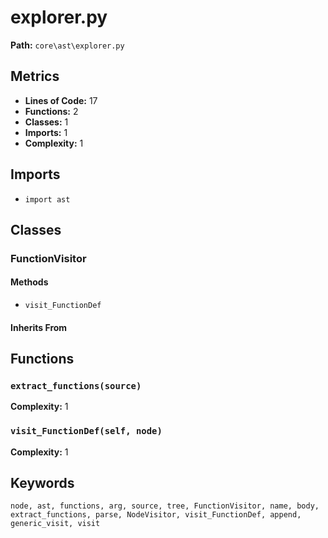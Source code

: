 # explorer.py

**Path:** `core\ast\explorer.py`

## Metrics

- **Lines of Code:** 17
- **Functions:** 2
- **Classes:** 1
- **Imports:** 1
- **Complexity:** 1

## Imports

- `import ast`

## Classes

### FunctionVisitor

#### Methods

- `visit_FunctionDef`

#### Inherits From


## Functions

### `extract_functions(source)`

**Complexity:** 1

### `visit_FunctionDef(self, node)`

**Complexity:** 1

## Keywords

`node, ast, functions, arg, source, tree, FunctionVisitor, name, body, extract_functions, parse, NodeVisitor, visit_FunctionDef, append, generic_visit, visit`

